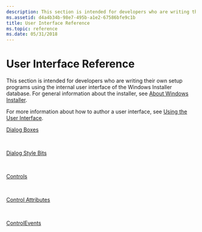 ```yaml
---
description: This section is intended for developers who are writing their own setup programs using the internal user interface of the Windows Installer database. For general information about the installer, see About Windows Installer.
ms.assetid: d4a4b34b-98e7-495b-a1e2-67586bfe9c1b
title: User Interface Reference
ms.topic: reference
ms.date: 05/31/2018
---
```


# User Interface Reference

This section is intended for developers who are writing their own setup programs using the internal user interface of the Windows Installer database. For general information about the installer, see [About Windows Installer](about-windows-installer.md).

For more information about how to author a user interface, see [Using the User Interface](using-the-user-interface.md).

[Dialog Boxes](dialog-boxes.md)

 

[Dialog Style Bits](dialog-style-bits.md)

 

[Controls](controls.md)

 

[Control Attributes](control-attributes.md)

 

[ControlEvents](control-events.md)

 

 



